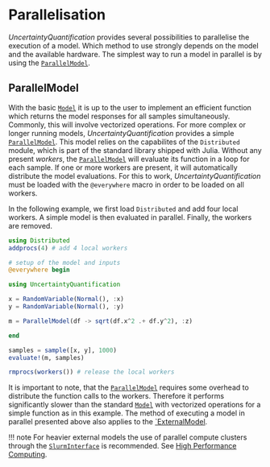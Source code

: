 # Parallelisation

*UncertaintyQuantification* provides several possibilities to parallelise the execution of a model. Which method to use strongly depends on the model and the available hardware. The simplest way to run a model in parallel is by using the [`ParallelModel`](@ref).

## ParallelModel

With the basic [`Model`](@ref) it is up to the user to implement an efficient function which returns the model responses for all samples simultaneously. Commonly, this will involve vectorized operations. For more complex or longer running models, *UncertaintyQuantification* provides a simple [`ParallelModel`](@ref). This model relies on the capabilites of the `Distributed` module, which is part of the standard library shipped with Julia. Without any present *workers*, the [`ParallelModel`](@ref) will evaluate its function in a loop for each sample. If one or more workers are present, it will automatically distribute the model evaluations. For this to work, *UncertaintyQuantification* must be loaded with the `@everywhere` macro in order to be loaded on all workers.

In the following example, we first load `Distributed` and add four local workers. A simple model is then evaluated in parallel. Finally, the workers are removed.

```julia
using Distributed
addprocs(4) # add 4 local workers

# setup of the model and inputs
@everywhere begin

using UncertaintyQuantification

x = RandomVariable(Normal(), :x)
y = RandomVariable(Normal(), :y)

m = ParallelModel(df -> sqrt(df.x^2 .+ df.y^2), :z)

end

samples = sample([x, y], 1000)
evaluate!(m, samples)

rmprocs(workers()) # release the local workers
```

It is important to note, that the [`ParallelModel`](@ref) requires some overhead to distribute the function calls to the workers. Therefore it performs significantly slower than the standard [`Model`](@ref) with vectorized operations for a simple function as in this example. The method of executing a model in parallel presented above also applies to the [`ExternalModel](@ref).

!!! note
    For heavier external models the use of parallel compute clusters through the [`SlurmInterface`](@ref) is recommended. See [High Performance Computing](hpc.md).
